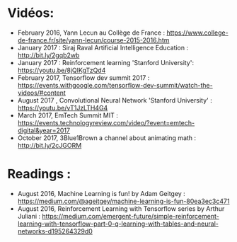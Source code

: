 # Vidéos: 

* February 2016, Yann Lecun au Collège de France : https://www.college-de-france.fr/site/yann-lecun/course-2015-2016.htm
* January 2017 : Siraj Raval Artificial Intelligence Education : http://bit.ly/2gqb2wb
* January 2017 : Reinforcement learning 'Stanford University': https://youtu.be/8jQIKgTzQd4
* February 2017, Tensorflow dev summit 2017 : https://events.withgoogle.com/tensorflow-dev-summit/watch-the-videos/#content
* August 2017 , Convolutional Neural Network 'Stanford University' : https://youtu.be/vT1JzLTH4G4
* March 2017, EmTech Summit MIT : https://events.technologyreview.com/video/?event=emtech-digital&year=2017
* October 2017, 3Blue1Brown a channel about animating math : http://bit.ly/2cJGORM


# Readings : 
* August 2016, Machine Learning is fun! by Adam Geitgey : https://medium.com/@ageitgey/machine-learning-is-fun-80ea3ec3c471
* August 2016, Reinforcement Learning with Tensorflow series by Arthur Juliani : https://medium.com/emergent-future/simple-reinforcement-learning-with-tensorflow-part-0-q-learning-with-tables-and-neural-networks-d195264329d0



